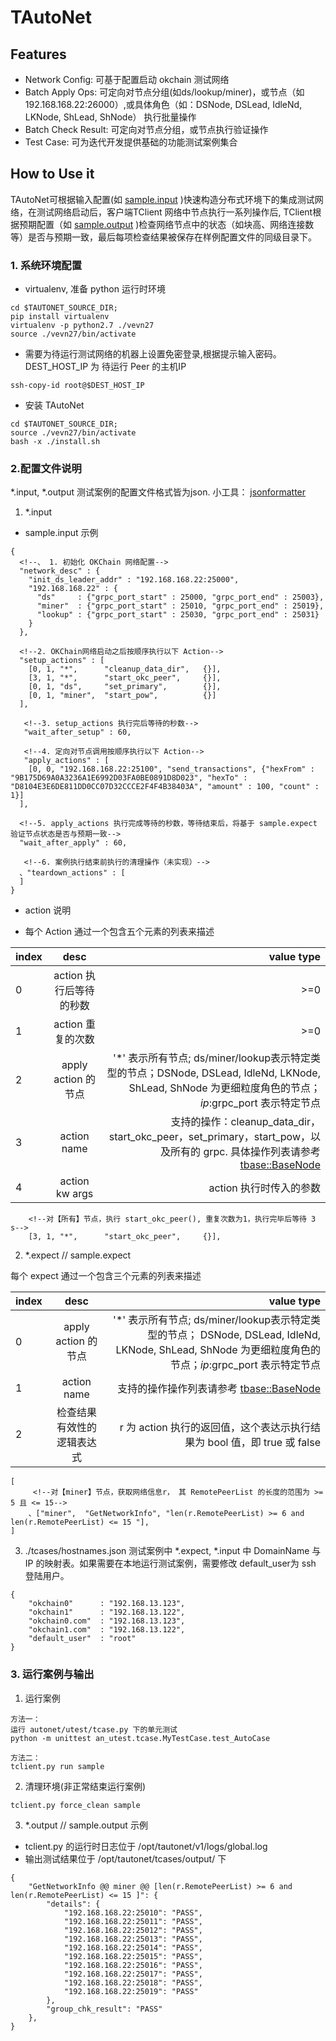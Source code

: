 # TAutoNet

## Features
- Network Config: 可基于配置启动 okchain 测试网络
- Batch Apply Ops: 可定向对节点分组(如ds/lookup/miner)，或节点（如 192.168.168.22:26000）,或具体角色（如：DSNode, DSLead, IdleNd, LKNode, ShLead, ShNode） 执行批量操作
- Batch Check Result: 可定向对节点分组，或节点执行验证操作
- Test Case: 可为迭代开发提供基础的功能测试案例集合

## How to Use it
TAutoNet可根据输入配置(如 [sample.input](./tcases/sample.input) )快速构造分布式环境下的集成测试网络，在测试网络启动后，客户端TClient 网络中节点执行一系列操作后, TClient根据预期配置（如 [sample.output](./tcases/sample.expect) )检查网络节点中的状态（如块高、网络连接数等）是否与预期一致，最后每项检查结果被保存在样例配置文件的同级目录下。

### 1. 系统环境配置

- virtualenv, 准备 python 运行时环境
```
cd $TAUTONET_SOURCE_DIR;
pip install virtualenv
virtualenv -p python2.7 ./vevn27
source ./vevn27/bin/activate
```
- 需要为待运行测试网络的机器上设置免密登录,根据提示输入密码。DEST_HOST_IP 为 待运行 Peer 的主机IP
```
ssh-copy-id root@$DEST_HOST_IP
```

- 安装 TAutoNet
```
cd $TAUTONET_SOURCE_DIR;
source ./vevn27/bin/activate
bash -x ./install.sh
```

### 2.配置文件说明

*.input, *.output 测试案例的配置文件格式皆为json. 小工具：
[jsonformatter](https://jsonformatter-online.com/)

1. *.input
- sample.input 示例

```
{
  <!--、 1. 初始化 OKChain 网络配置-->
  "network_desc" : {
    "init_ds_leader_addr" : "192.168.168.22:25000",
    "192.168.168.22" : {
      "ds"     : {"grpc_port_start" : 25000, "grpc_port_end" : 25003},
      "miner"  : {"grpc_port_start" : 25010, "grpc_port_end" : 25019},
      "lookup" : {"grpc_port_start" : 25030, "grpc_port_end" : 25031}
    }
  },

  <!--2. OKChain网络启动之后按顺序执行以下 Action-->
  "setup_actions" : [
    [0, 1, "*",      "cleanup_data_dir",   {}],
    [3, 1, "*",      "start_okc_peer",     {}],
    [0, 1, "ds",     "set_primary",        {}],
    [0, 1, "miner",  "start_pow",          {}]
  ],

   <!--3. setup_actions 执行完后等待的秒数-->
   "wait_after_setup" : 60,

   <!--4. 定向对节点调用按顺序执行以下 Action-->
   "apply_actions" : [
    [0, 0, "192.168.168.22:25100", "send_transactions", {"hexFrom" : "9B175D69A0A3236A1E6992D03FA0BE0891D8D023", "hexTo" : "D8104E3E6DE811DD0CC07D32CCCE2F4F4B38403A", "amount" : 100, "count" : 1}]
  ],

  <!--5. apply_actions 执行完成等待的秒数，等待结束后，将基于 sample.expect 验证节点状态是否与预期一致-->
  "wait_after_apply" : 60,

   <!--6. 案例执行结束前执行的清理操作（未实现）-->
  、"teardown_actions" : [
  ]
}
```

- action 说明
 * 每个 Action 通过一个包含五个元素的列表来描述


| index    |      desc     | value type  |
|----------|:-------------:|------:|
| 0 |  action 执行后等待的秒数 | >=0 |
| 1 |    action 重复的次数   |  >=0  |
| 2 | apply action 的节点 |    '*' 表示所有节点; ds/miner/lookup表示特定类型的节点；DSNode, DSLead, IdleNd, LKNode, ShLead, ShNode 为更细粒度角色的节点； $ip:$grpc_port 表示特定节点|
| 3 | action name |   支持的操作：cleanup_data_dir，start_okc_peer，set_primary，start_pow，以及所有的 grpc. 具体操作列表请参考 [tbase::BaseNode](./autonet/tbase.py) |
| 4 | action kw args |   action 执行时传入的参数 |

```
    <!--对【所有】节点，执行 start_okc_peer(), 重复次数为1，执行完毕后等待 3 s-->
    [3, 1, "*",      "start_okc_peer",     {}],
```


2. *.expect // sample.expect

每个 expect 通过一个包含三个元素的列表来描述

| index    |      desc     | value type  |
|----------|:-------------:|------:|
| 0 | apply action 的节点 |    '*' 表示所有节点; ds/miner/lookup表示特定类型的节点； DSNode, DSLead, IdleNd, LKNode, ShLead, ShNode 为更细粒度角色的节点；$ip:$grpc_port 表示特定节点|
| 1 | action name |   支持的操作操作列表请参考 [tbase::BaseNode](./autonet/tbase.py) |
| 2 | 检查结果有效性的逻辑表达式 |  r 为 action 执行的返回值，这个表达示执行结果为 bool 值，即 true 或 false |


```
[
     <!--对【miner】节点，获取网络信息r， 其 RemotePeerList 的长度的范围为 >= 5 且 <= 15-->
    、["miner",  "GetNetworkInfo", "len(r.RemotePeerList) >= 6 and len(r.RemotePeerList) <= 15 "],
]
```

3. ./tcases/hostnames.json
测试案例中 *.expect, *.input 中 DomainName 与 IP 的映射表。如果需要在本地运行测试案例，需要修改 default_user为 ssh 登陆用户。
```
{
    "okchain0"      : "192.168.13.123",
    "okchain1"      : "192.168.13.122",
    "okchain0.com"  : "192.168.13.123",
    "okchain1.com"  : "192.168.13.122",
    "default_user"  : "root"
}
```

### 3. 运行案例与输出
1. 运行案例
```
方法一：
运行 autonet/utest/tcase.py 下的单元测试
python -m unittest an_utest.tcase.MyTestCase.test_AutoCase

方法二：
tclient.py run sample
```

2. 清理环境(非正常结束运行案例)
```
tclient.py force_clean sample
```

3.  *.output // sample.output 示例

- tclient.py 的运行时日志位于  /opt/tautonet/v1/logs/global.log
- 输出测试结果位于 /opt/tautonet/tcases/output/ 下
```
{
    "GetNetworkInfo @@ miner @@ [len(r.RemotePeerList) >= 6 and len(r.RemotePeerList) <= 15 ]": {
        "details": {
            "192.168.168.22:25010": "PASS",
            "192.168.168.22:25011": "PASS",
            "192.168.168.22:25012": "PASS",
            "192.168.168.22:25013": "PASS",
            "192.168.168.22:25014": "PASS",
            "192.168.168.22:25015": "PASS",
            "192.168.168.22:25016": "PASS",
            "192.168.168.22:25017": "PASS",
            "192.168.168.22:25018": "PASS",
            "192.168.168.22:25019": "PASS"
        },
        "group_chk_result": "PASS"
    },
}
```
